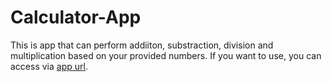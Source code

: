 # Calculator-App
This is app that can perform addiiton, substraction, division and multiplication based on your provided numbers. If you want to use, you can access via [app url](https://cal-app.streamlit.app/).
